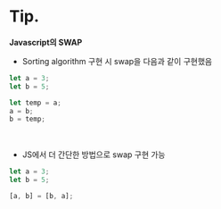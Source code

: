 # Tip.

**Javascript의 SWAP**

- Sorting algorithm 구현 시 swap을 다음과 같이 구현했음

```js
let a = 3;
let b = 5;

let temp = a;
a = b;
b = temp;
```

<br>

- JS에서 더 간단한 방법으로 swap 구현 가능

```js
let a = 3;
let b = 5;

[a, b] = [b, a];
```
